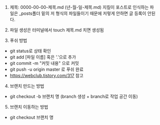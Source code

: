 1. 제목: 0000-00-00-제목.md (년-월-일-제목.md)
지킬이 포스트로 인식하는 파일은 _posts폴더 밑의 저 형식의 파일들이기 때문에 저렇게 안하면 글 등록이 안된다.

2. 파일 생성은 터미널에서 touch 제목.md 치면 생성됨

3. 푸쉬 방법
- git status로 상태 확인
- git add [파일 이름] 혹은 '.'으로 추가
- git commit -m "커밋 내용" 으로 커밋
- git push -u origin master 로 푸쉬 완료
- https://webclub.tistory.com/317 참고

4. 브랜치 만드는 방법
- git checkout -b 브랜치 명 (branch 생성 + branch로 작업 공간 이동)

5. 브랜치 이동하는 방법
- git checkout 브랜치 명
